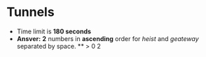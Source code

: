 # Tunnels

* Time limit is **180 seconds**
* **Ansver:** **2** numbers in **ascending** order for *heist* and *geateway* separated by space.
** > 0 2
